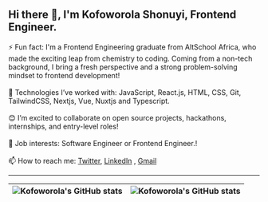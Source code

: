 ## Hi there 👋, I'm Kofoworola Shonuyi, Frontend Engineer.



⚡ Fun fact:  I'm a Frontend Engineering graduate from AltSchool Africa, who made the exciting leap from chemistry to coding. Coming from a non-tech background, I bring a fresh 
              perspective and a strong problem-solving mindset to frontend development!<br/><br/>
🌱 Technologies I’ve worked with: JavaScript, React.js, HTML, CSS, Git, TailwindCSS, Nextjs, Vue, Nuxtjs and Typescript.<br/><br/>
😊 I’m excited to collaborate on open source projects, hackathons, internships, and entry-level roles!<br/><br/>
💼 Job interests: Software Engineer or Frontend Engineer.!<br/><br/>
📫 How to reach me:  [Twitter](https://twitter.com/yourusername),  [LinkedIn](http://linkedin.com/in/kofoworola-shonuyi-647835220) ,  [Gmail](skofoworola3@gmail.com)

---

| <img align="center" src="https://github-readme-stats.vercel.app/api?username=Rolalove&show_icons=true&include_all_commits=true&hide_border=true" alt="Kofoworola's GitHub stats" /> | <img align="center" src="https://github-readme-stats.vercel.app/api/top-langs/?username=Rolalove&langs_count=8&layout=compact&hide_border=true" alt="Kofoworola's GitHub stats" /> |
 ------------- | ------------- |




